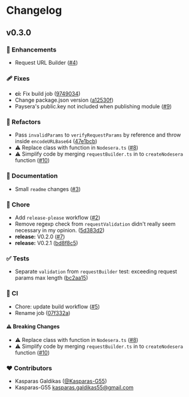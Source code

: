 # Changelog


## v0.3.0


### 🚀 Enhancements

- Request URL Builder ([#4](https://github.com/Kasparas-G55/nodesera/pull/4))

### 🩹 Fixes

- **ci:** Fix build job ([9749034](https://github.com/Kasparas-G55/nodesera/commit/9749034))
- Change package.json version ([a12530f](https://github.com/Kasparas-G55/nodesera/commit/a12530f))
- Paysera's public.key not included when publishing module ([#9](https://github.com/Kasparas-G55/nodesera/pull/9))

### 💅 Refactors

- Pass `invalidParams` to `verifyRequestParams` by reference and throw inside `encodeURLBase64` ([47e1bcb](https://github.com/Kasparas-G55/nodesera/commit/47e1bcb))
- ⚠️  Replace class with function in `Nodesera.ts` ([#8](https://github.com/Kasparas-G55/nodesera/pull/8))
- ⚠️  Simplify code by merging `requestBuilder.ts` in to `createNodesera` function ([#10](https://github.com/Kasparas-G55/nodesera/pull/10))

### 📖 Documentation

- Small `readme` changes ([#3](https://github.com/Kasparas-G55/nodesera/pull/3))

### 🏡 Chore

- Add `release-please` workflow ([#2](https://github.com/Kasparas-G55/nodesera/pull/2))
- Remove regexp check from `requestValidation` didn't really seem necessary in my opinion. ([5d383d2](https://github.com/Kasparas-G55/nodesera/commit/5d383d2))
- **release:** V0.2.0 ([#7](https://github.com/Kasparas-G55/nodesera/pull/7))
- **release:** V0.2.1 ([bd8f8c5](https://github.com/Kasparas-G55/nodesera/commit/bd8f8c5))

### ✅ Tests

- Separate `validation` from `requestBuilder` test: exceeding request params max length ([bc2aa15](https://github.com/Kasparas-G55/nodesera/commit/bc2aa15))

### 🤖 CI

- Chore: update build workflow ([#5](https://github.com/Kasparas-G55/nodesera/pull/5))
- Rename job ([07f332a](https://github.com/Kasparas-G55/nodesera/commit/07f332a))

#### ⚠️ Breaking Changes

- ⚠️  Replace class with function in `Nodesera.ts` ([#8](https://github.com/Kasparas-G55/nodesera/pull/8))
- ⚠️  Simplify code by merging `requestBuilder.ts` in to `createNodesera` function ([#10](https://github.com/Kasparas-G55/nodesera/pull/10))

### ❤️ Contributors

- Kasparas Galdikas ([@Kasparas-G55](http://github.com/Kasparas-G55))
- Kasparas-G55 <kasparas.galdikas55@gmail.com>

